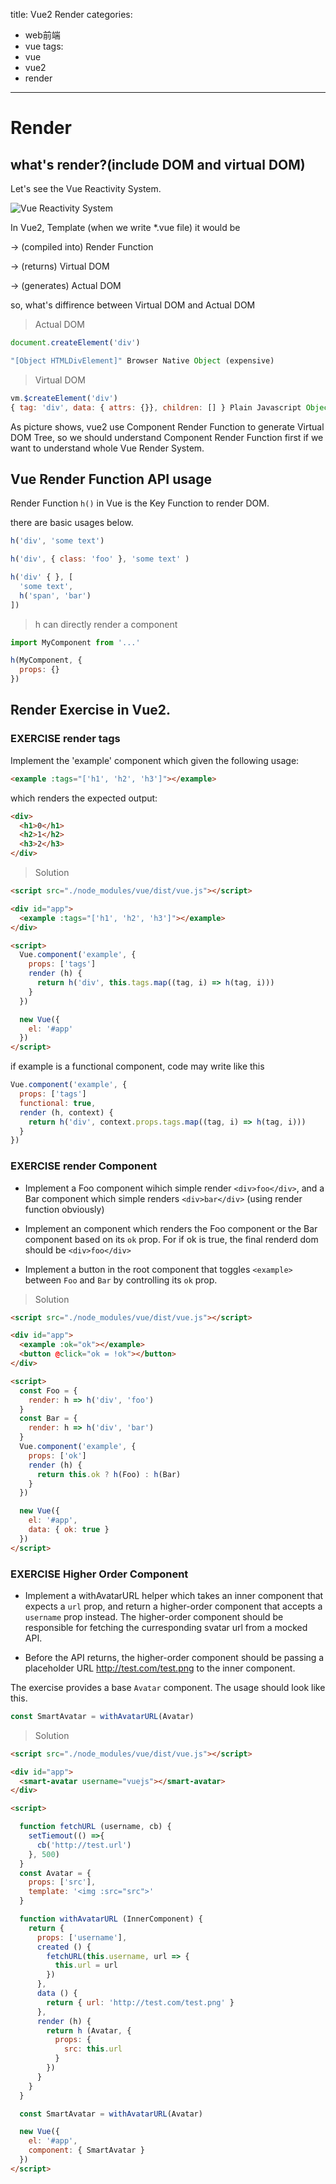 title: Vue2 Render
categories:
- web前端
- vue
tags:
- vue
- vue2
- render
---

# Render

## what's render?(include DOM and virtual DOM)

Let's see the Vue Reactivity System.

![Vue Reactivity System](../IMAGES/vue2-render-renderSystem.png)

In Vue2, Template (when we write *.vue file) it would be

-> (compiled into) Render Function

-> (returns) Virtual DOM

-> (generates) Actual DOM

so, what's diffirence between Virtual DOM and Actual DOM

> Actual DOM

```js
document.createElement('div')

"[Object HTMLDivElement]" Browser Native Object (expensive)
```

> Virtual DOM

```js
vm.$createElement('div')
{ tag: 'div', data: { attrs: {}}, children: [] } Plain Javascript Object (cheap)
```

As picture shows, vue2 use Component Render Function to generate Virtual DOM Tree, so we should understand Component Render Function first if we want to understand whole Vue Render System.

## Vue Render Function API usage

Render Function `h()` in Vue is the Key Function to render DOM.

there are basic usages below.


```js
h('div', 'some text')

h('div', { class: 'foo' }, 'some text' )

h('div' { }, [
  'some text',
  h('span', 'bar')
])
```

> h can directly render a component

```js
import MyComponent from '...'

h(MyComponent, {
  props: {}
})
``` 

## Render Exercise in Vue2.

### EXERCISE render tags

Implement the 'example' component which given the following usage:

```html
<example :tags="['h1', 'h2', 'h3']"></example>
```

which renders the expected output:

```html
<div>
  <h1>0</h1>
  <h2>1</h2>
  <h3>2</h3>
</div>
```

> Solution

```html
<script src="./node_modules/vue/dist/vue.js"></script>

<div id="app">
  <example :tags="['h1', 'h2', 'h3']"></example>
</div>

<script>
  Vue.component('example', {
    props: ['tags']
    render (h) {
      return h('div', this.tags.map((tag, i) => h(tag, i)))
    }
  })

  new Vue({
    el: '#app'
  })
</script>
```

if example is a functional component, code may write like this

```js
Vue.component('example', {
  props: ['tags']
  functional: true,
  render (h, context) {
    return h('div', context.props.tags.map((tag, i) => h(tag, i)))
  }
})
```

### EXERCISE render Component

- Implement a Foo component wihich simple render `<div>foo</div>`, and a Bar component which simple renders `<div>bar</div>` (using render function obviously)

- Implement an <example> component which renders the Foo component or the Bar component based on its `ok` prop. For <example> if ok is true, the final renderd dom should be `<div>foo</div>`

- Implement a button in the root component that toggles `<example>` between `Foo` and `Bar` by controlling its `ok` prop.

> Solution

```html
<script src="./node_modules/vue/dist/vue.js"></script>

<div id="app">
  <example :ok="ok"></example>
  <button @click="ok = !ok"></button>
</div>

<script>
  const Foo = {
    render: h => h('div', 'foo')
  }
  const Bar = {
    render: h => h('div', 'bar')
  }
  Vue.component('example', {
    props: ['ok']
    render (h) {
      return this.ok ? h(Foo) : h(Bar)
    }
  })

  new Vue({
    el: '#app',
    data: { ok: true }
  })
</script>
```

### EXERCISE Higher Order Component

- Implement a withAvatarURL helper which takes an inner component that expects a `url` prop, and return a higher-order component that accepts a `username` prop instead. The higher-order component should be responsible for fetching the curresponding svatar url from a mocked API.

- Before the API returns, the higher-order component should be passing a placeholder URL http://test.com/test.png to the inner component.

The exercise provides a base `Avatar` component. The usage should look like this.

```js
const SmartAvatar = withAvatarURL(Avatar)
```

> Solution

```html
<script src="./node_modules/vue/dist/vue.js"></script>

<div id="app">
  <smart-avatar username="vuejs"></smart-avatar>
</div>

<script>

  function fetchURL (username, cb) {
    setTiemout(() =>{
      cb('http://test.url')
    }, 500)
  }
  const Avatar = {
    props: ['src'],
    template: '<img :src="src">'
  }

  function withAvatarURL (InnerComponent) {
    return {
      props: ['username'],
      created () {
        fetchURL(this.username, url => {
          this.url = url
        })
      },
      data () {
        return { url: 'http://test.com/test.png' }
      },
      render (h) {
        return h (Avatar, {
          props: {
            src: this.url
          }
        })
      }
    }
  }

  const SmartAvatar = withAvatarURL(Avatar)

  new Vue({
    el: '#app',
    component: { SmartAvatar }
  })
</script>
```
